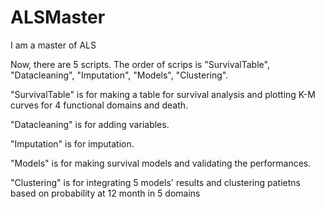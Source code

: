 # ALSMaster
I am a master of ALS


Now, there are 5 scripts.
The order of scrips is "SurvivalTable", "Datacleaning", "Imputation", "Models", "Clustering".

"SurvivalTable" is for making a table for survival analysis and plotting K-M curves for 4 functional domains and death.

"Datacleaning" is for adding variables.

"Imputation" is for imputation.

"Models" is for making survival models and validating the performances. 

"Clustering" is for integrating 5 models' results and clustering patietns based on probability at 12 month in 5 domains 
